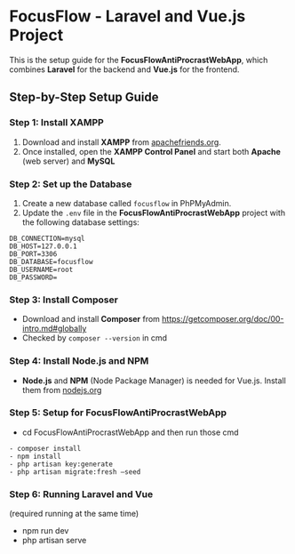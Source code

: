 # FocusFlow - Laravel and Vue.js Project

This is the setup guide for the **FocusFlowAntiProcrastWebApp**, which combines **Laravel** for the backend and **Vue.js** for the frontend. 

## Step-by-Step Setup Guide

### Step 1: Install XAMPP
1. Download and install **XAMPP** from [apachefriends.org](https://www.apachefriends.org/index.html).
2. Once installed, open the **XAMPP Control Panel** and start both **Apache** (web server) and **MySQL**

### Step 2: Set up the Database
1. Create a new database called `focusflow` in PhPMyAdmin.
2. Update the `.env` file in the **FocusFlowAntiProcrastWebApp** project with the following database settings:
```
DB_CONNECTION=mysql
DB_HOST=127.0.0.1
DB_PORT=3306
DB_DATABASE=focusflow
DB_USERNAME=root
DB_PASSWORD=
```

### Step 3: Install Composer

- Download and install **Composer** from https://getcomposer.org/doc/00-intro.md#globally
- Checked by `composer --version` in cmd

### Step 4: Install Node.js and NPM

- **Node.js** and **NPM** (Node Package Manager) is needed for Vue.js. Install them from [nodejs.org](https://nodejs.org/)
### Step 5: Setup for FocusFlowAntiProcrastWebApp

- cd FocusFlowAntiProcrastWebApp and then run those cmd
```
- composer install
- npm install
- php artisan key:generate
- php artisan migrate:fresh —seed
```


### Step 6: Running Laravel and Vue 

(required running at the same time)
- npm run dev
- php artisan serve

